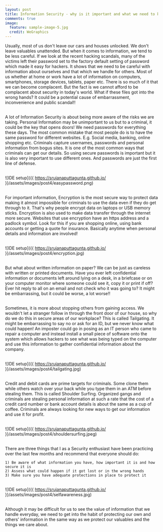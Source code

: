 ```yaml
---
layout: post
title: Information Security - why is it important and what we need to know
comments: true
image:
  feature: sample-image-5.jpg
  credit: WeGraphics
---
```


Usually, most of us don't leave our cars and houses unlocked. We don't leave valuables unattended. But when it comes to information, we tend to be less careful. If we look at the recent hacking scandals, many of the victims left their password set to the factory default setting of password which made it easy for hackers. It shows that we need to be careful with information about ourselves and that which we handle for others.  Most of us whether at home or work have a lot of information on computers, smartphones, storage devices, tablets, paper etc. There is so much of it that we can become complacent. But the fact is we cannot afford to be complacent about security in today's world. What if these files got into the wrong hands? It could be a potential cause of embarrassment, inconvenience and public scandal!!<br/>

<br/>A lot of Information Security is about being more aware of the risks we are taking. Personal Information may be unimportant to us but to a criminal, it could be the key that opens doors! We need passwords for everything these days. The most common mistake that most people do is to have the same password for different websites. E.g. Social media, banking, online shopping etc. Criminals capture usernames, passwords and personal information from bogus sites. It is one of the most common ways that criminals can get our details. So using secure passwords is important but it is also very important to use different ones. And passwords are just the first line of defense. <br/>

<br/>![IDE setup]({{ https://srujanaputtagunta.github.io/ }}/assets/images/post4/easypassword.png)<br/>

<br/>For important information, Encryption is the most secure way to protect data making it almost impossible for criminals to use the data even if they do get through to it. That's why people encrypt data on laptops or USB memory sticks. Encryption is also used to make data transfer through the internet more secure. Websites that use encryption have an https address and a padlock symbol. Look for this if you are shopping online, using bank accounts or getting a quote for insurance.  Basically anytime when personal details and information are involved! <br/>

<br/>![IDE setup]({{ https://srujanaputtagunta.github.io/ }}/assets/images/post4/encryption.jpg)<br/>

<br/>But what about written information on paper? We can be just as careless with written or printed documents. Have you ever left confidential information or documents left around lying on a desk, in a briefcase or on your computer monitor where someone could see it, copy it or print if off?  Ever hit reply to all on an email and not check who it was going to? It might be embarrassing, but it could be worse, a lot worse!!<br/> 

<br/>Sometimes, it is more about stopping others from gaining access. We wouldn't let a stranger follow in through the front door of our house, so why do we do this in secure areas of our workplace? This is called Tailgating. It might be embarrassing to say no or ask for an ID, but we never know what could happen! An imposter could go in posing as an IT person who came to repair a computer and instead install a small piece of software onto the system which allows hackers to see what was being typed on the computer and use this information to gather confidential information about the company. <br/>

<br/>![IDE setup]({{ https://srujanaputtagunta.github.io/ }}/assets/images/post4/tailgating.jpg)<br/>

<br/>Credit and debit cards are prime targets for criminals. Some clone them while others watch over your back while you type them in an ATM before stealing them. This is called Shoulder Surfing. Organized gangs and criminals are stealing personal information at such a rate that the cost of a credit card number or bank account details is about the same as a cup of coffee. Criminals are always looking for new ways to get our information and use it for profit.<br/>

<br/>![IDE setup]({{ https://srujanaputtagunta.github.io/ }}/assets/images/post4/shouldersurfing.jpeg)<br/>

<br/>There are three things that I as a Security enthusiast have been practicing over the last few months and recommend that everyone should do:<br/>

	1) Be aware of what information you have, how important it is and how secure it is
	2) Assess what could happen if it got lost or in the wrong hands
	3) Make sure you have adequate protections in place to protect it 

<br/>![IDE setup]({{ https://srujanaputtagunta.github.io/ }}/assets/images/post4/selfawareness.jpg)<br/>

<br/>Although it may be difficult for us to see the value of information that we handle everyday, we need to get into the habit of protecting our own and others' information in the same way as we protect our valuables and the things we care about.

